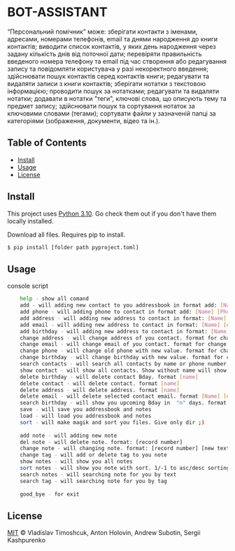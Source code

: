 # BOT-ASSISTANT

“Персональний помічник” може:
зберігати контакти з іменами, адресами, номерами телефонів, email та днями народження до книги контактів;
виводити список контактів, у яких день народження через задану кількість днів від поточної дати;
перевіряти правильність введеного номера телефону та email під час створення або редагування запису та повідомляти користувача у разі некоректного введення;
здійснювати пошук контактів серед контактів книги;
редагувати та видаляти записи з книги контактів;
зберігати нотатки з текстовою інформацією;
проводити пошук за нотатками;
редагувати та видаляти нотатки;
додавати в нотатки "теги", ключові слова, що описують тему та предмет запису;
здійснювати пошук та сортування нотаток за ключовими словами (тегами);
сортувати файли у зазначеній папці за категоріями (зображення, документи, відео та ін.).

## Table of Contents

- [Install](#install)
- [Usage](#usage)
- [License](#license)

## Install

This project uses [Python 3.10](https://www.python.org/). Go check them out if you don't have them locally installed.

Download all files.
Requires pip to install.

```sh
$ pip install [folder path pyproject.toml]
```

## Usage

console script

```sh
    help - show all comand
    add - will adding new contact to you addressbook in format add: [Name][Phone]
    add phone - will adding phone to contact in format add: [Name] [Phone]
    add address - will adding new address to contact in format: [Name] [address]
    add email - will adding new address to contact in format: [Name] [email]
    add birthday - will adding new address to contact in format: [Name] [birthday]
    change address - will change address of you contact. format for change: [Name] [New address]
    change email - will change email of you contact. format for change: [Name] [New email]
    change phone - will change old phone with new value. format for change: [Name] [New phone]
    change birthday - will change birthday with new value. format for change: [Name] [New birthday]
    search contacts - will search all contacts by name or phone number. format: [searching text]
    show contact - will show all contacts. Show without name will show contact. format: [searching text]
    delete birthday - will delete contact Bday. format [name]
    delete contact - will delete contact. format [name]
    delete address - will delete address. format [name]
    delete email - will delete selected contact email. format [Name] [email]
    search birthday - will show you upcoming Bday in  "n" days. format [quantity of days]
    save - will save you addressbook and notes
    load - will load you addressbook and notes
    sort - will make magik and sort you files. Give only dir ;)
    
    add note - will adding new note
    del note - will delete note. format: [record number]
    change note - will changing note. format: [record number] [new text]
    change tag - will add or delete tag to you note
    show notes - will show you all notes
    sort notes - will show you note with sort. 1/-1 to asc/desc sorting
    search notes - will searching note for you by text
    search tag - will searching note for you by tag
    
    good_bye - for exit
```

## License

[MIT](LICENSE) © Vladislav Timoshcuk, Anton Holovin, Andrew Subotin, Sergii Kashpurenko